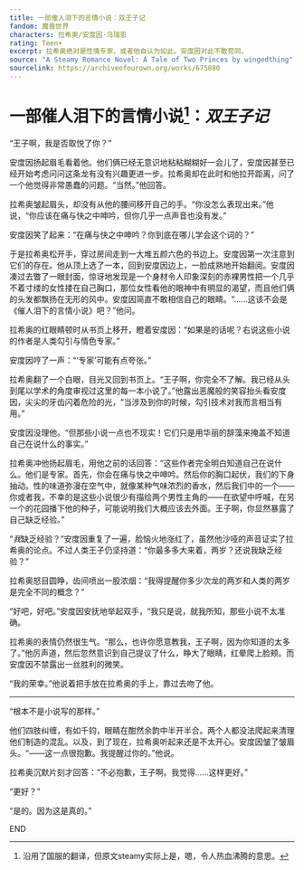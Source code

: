 ```yaml
---
title: 一部催人泪下的言情小说：双王子记
fandom: 魔兽世界
characters: 拉希奥/安度因·乌瑞恩
rating: Teen+
excerpt: 拉希奥绝对是性情专家，或者他自认为如此。安度因对此不敢苟同。
source: "A Steamy Romance Novel: A Tale of Two Princes by wingedthing"
sourcelink: https://archiveofourown.org/works/675880
---
```


# 一部催人泪下的言情小说[^1]：*双王子记*



“王子啊，我是否取悦了你？”

安度因扬起眉毛看着他。他们俩已经无意识地粘粘糊糊好一会儿了，安度因甚至已经开始考虑问问这条龙有没有兴趣更进一步。拉希奥却在此时和他拉开距离，问了一个他觉得非常愚蠢的问题。“当然。”他回答。

拉希奥皱起眉头，却没有从他的腰间移开自己的手。“你没怎么表现出来。”他说，“你应该在痛与快之中呻吟，但你几乎一点声音也没有发。”

安度因笑了起来：“在痛与快之中呻吟？你到底在哪儿学会这个词的？”

于是拉希奥松开手，穿过房间走到一大堆五颜六色的书边上。安度因第一次注意到它们的存在。他从顶上选了一本，回到安度因边上，一脸成熟地开始翻阅。安度因凑过去瞥了一眼封面，惊讶地发现是一个身材令人印象深刻的赤裸男性把一个几乎不着寸缕的女性搂在自己胸口，那位女性看他的眼神中有明显的渴望，而且他们俩的头发都飘扬在无形的风中。安度因简直不敢相信自己的眼睛。“……这该不会是《催人泪下的言情小说》吧？”他问。

拉希奥的红眼睛顿时从书页上移开，瞪着安度因：“如果是的话呢？右说这些小说的作者是人类勾引与情色专家。”

安度因哼了一声：“‘专家’可能有点夸张。”

拉希奥翻了一个白眼，目光又回到书页上。“王子啊，你完全不了解。我已经从头到尾以学术的角度审视过这里的每一本小说了。”他露出恶魔般的笑容抬头看安度因，尖尖的牙齿闪着危险的光，“当涉及到你的时候，勾引技术对我而言相当有用。”

安度因没理他。“但那些小说一点也不现实！它们只是用华丽的辞藻来掩盖不知道自己在说什么的事实。”

拉希奥冲他扬起眉毛，用他之前的话回答：“这些作者完全明白知道自己在说什么。他们是专家。首先，你会在痛与快之中呻吟。然后你的胸口起伏，我们的下身抽动。性的味道弥漫在空气中，就像某种气味浓烈的香水，然后我们中的一个——你或者我，不幸的是这些小说很少有描绘两个男性主角的——在欲望中呼喊，在另一个的花园播下他的种子，可能说明我们大概应该去外面。王子啊，你显然暴露了自己缺乏经验。”

“*我*缺乏经验？”安度因重复了一遍，脸恼火地涨红了，虽然他沙哑的声音证实了拉希奥的论点。不过人类王子仍坚持道：“你最多多大来着，两岁？还说我缺乏经验？”

拉希奥怒目圆睁，齿间喷出一股浓烟：“我得提醒你多少次龙的两岁和人类的两岁是完全不同的概念？”

“好吧，好吧。”安度因安抚地举起双手，“我只是说，就我所知，那些小说不太准确。

拉希奥的表情仍然很生气。“那么，也许你愿意教我，王子啊，因为你知道的太多了。”他厉声道，然后忽然意识到自己提议了什么，睁大了眼睛，红晕爬上脸颊。而安度因不禁露出一丝胜利的微笑。

“我的荣幸。”他说着把手放在拉希奥的手上，靠过去吻了他。

---

“根本不是小说写的那样。”

他们四肢纠缠，有如千钧，眼睛在酣然余韵中半开半合。两个人都没法爬起来清理他们制造的混乱。以及，到了现在，拉希奥听起来还是不太开心。安度因皱了皱眉头。“——这一点很抱歉。我提醒过你的。”他说。

拉希奥沉默片刻才回答：“不必抱歉，王子啊。我觉得……这样更好。”

“更好？”

“是的。因为这是真的。”



END



[^1]: 沿用了国服的翻译，但原文steamy实际上是，嗯，令人热血沸腾的意思。
